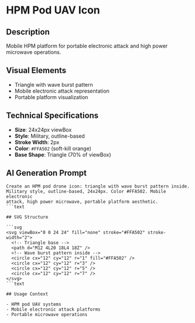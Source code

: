 # HPM Pod UAV Icon

## Description

Mobile HPM platform for portable electronic attack and high power microwave
operations.

## Visual Elements

- Triangle with wave burst pattern
- Mobile electronic attack representation
- Portable platform visualization

## Technical Specifications

- **Size**: 24x24px viewBox
- **Style**: Military, outline-based
- **Stroke Width**: 2px
- **Color**: `#FFA502` (soft-kill orange)
- **Base Shape**: Triangle (70% of viewBox)

## AI Generation Prompt

````text
Create an HPM pod drone icon: triangle with wave burst pattern inside.
Military style, outline-based, 24x24px. Color #FFA502. Mobile electronic
attack, high power microwave, portable platform aesthetic.
```text

## SVG Structure

```svg
<svg viewBox="0 0 24 24" fill="none" stroke="#FFA502" stroke-width="2">
  <!-- Triangle base -->
  <path d="M12 4L20 18L4 18Z" />
  <!-- Wave burst pattern inside -->
  <circle cx="12" cy="12" r="1" fill="#FFA502" />
  <circle cx="12" cy="12" r="3" />
  <circle cx="12" cy="12" r="5" />
  <circle cx="12" cy="12" r="7" />
</svg>
```text

## Usage Context

- HPM pod UAV systems
- Mobile electronic attack platforms
- Portable microwave operations
````
